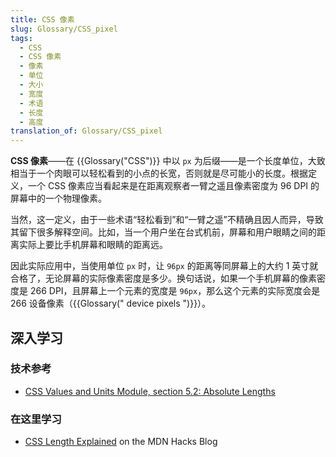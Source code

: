 ```yaml
---
title: CSS 像素
slug: Glossary/CSS_pixel
tags:
  - CSS
  - CSS 像素
  - 像素
  - 单位
  - 大小
  - 宽度
  - 术语
  - 长度
  - 高度
translation_of: Glossary/CSS_pixel
---
```

**CSS 像素**——在 {{Glossary("CSS")}} 中以 `px` 为后缀——是一个长度单位，大致相当于一个肉眼可以轻松看到的小点的长宽，否则就是尽可能小的长度。根据定义，一个 CSS 像素应当看起来是在距离观察者一臂之遥且像素密度为 96 DPI 的屏幕中的一个物理像素。

当然，这一定义，由于一些术语“轻松看到”和“一臂之遥”不精确且因人而异，导致其留下很多解释空间。比如，当一个用户坐在台式机前，屏幕和用户眼睛之间的距离实际上要比手机屏幕和眼睛的距离远。

因此实际应用中，当使用单位 `px` 时，让 `96px` 的距离等同屏幕上的大约 1 英寸就合格了，无论屏幕的实际像素密度是多少。换句话说，如果一个手机屏幕的像素密度是 266 DPI，且屏幕上一个元素的宽度是 `96px`，那么这个元素的实际宽度会是 266 设备像素（{{Glossary(" device pixels ")}}）。

## 深入学习

### 技术参考

- [CSS Values and Units Module, section 5.2: Absolute Lengths](https://drafts.csswg.org/css-values-3/#absolute-lengths)

### 在这里学习

- [CSS Length Explained](https://hacks.mozilla.org/2013/09/css-length-explained/) on the MDN Hacks Blog
